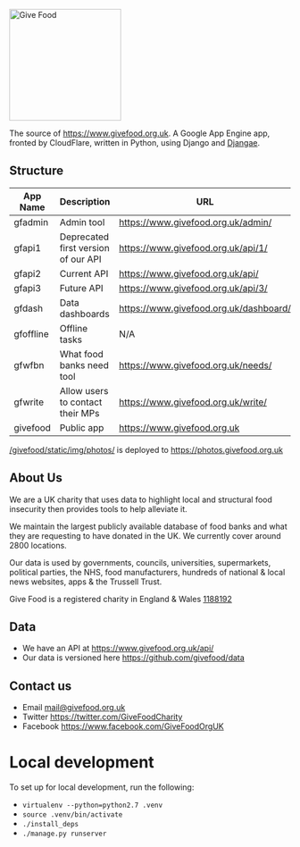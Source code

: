 <img width="200" alt="Give Food" src="https://github.com/givefood/givefood/assets/763913/0b5033f6-a5be-467a-87e4-79b5c33810af"><br>


The source of https://www.givefood.org.uk. A Google App Engine app, fronted by CloudFlare, written in Python, using Django and [Djangae](https://gitlab.com/potato-oss/djangae/djangae).

## Structure 
| App Name  | Description                         | URL                                    |
|-----------|-------------------------------------|----------------------------------------|
| gfadmin   | Admin tool                          | https://www.givefood.org.uk/admin/     |
| gfapi1    | Deprecated first version of our API | https://www.givefood.org.uk/api/1/     |
| gfapi2    | Current API                         | https://www.givefood.org.uk/api/       |
| gfapi3    | Future API                          | https://www.givefood.org.uk/api/3/     |
| gfdash    | Data dashboards                     | https://www.givefood.org.uk/dashboard/ |
| gfoffline | Offline tasks                       | N/A                                    |
| gfwfbn    | What food banks need tool           | https://www.givefood.org.uk/needs/     |
| gfwrite   | Allow users to contact their MPs    | https://www.givefood.org.uk/write/     |
| givefood  | Public app                          | https://www.givefood.org.uk            |

[/givefood/static/img/photos/](https://github.com/givefood/givefood/tree/main/givefood/static/img/photos) is deployed to https://photos.givefood.org.uk

## About Us

We are a UK charity that uses data to highlight local and structural food insecurity then provides tools to help alleviate it.

We maintain the largest publicly available database of food banks and what they are requesting to have donated in the UK. We currently cover around 2800 locations.

Our data is used by governments, councils, universities, supermarkets, political parties, the NHS, food manufacturers, hundreds of national & local news websites, apps & the Trussell Trust.

Give Food is a registered charity in England & Wales [1188192](https://register-of-charities.charitycommission.gov.uk/charity-details/?regid=1188192&subid=0)

## Data

* We have an API at https://www.givefood.org.uk/api/
* Our data is versioned here https://github.com/givefood/data

## Contact us

* Email mail@givefood.org.uk
* Twitter https://twitter.com/GiveFoodCharity
* Facebook https://www.facebook.com/GiveFoodOrgUK

# Local development

To set up for local development, run the following:

 - `virtualenv --python=python2.7 .venv`
 - `source .venv/bin/activate`
 - `./install_deps`
 - `./manage.py runserver`
